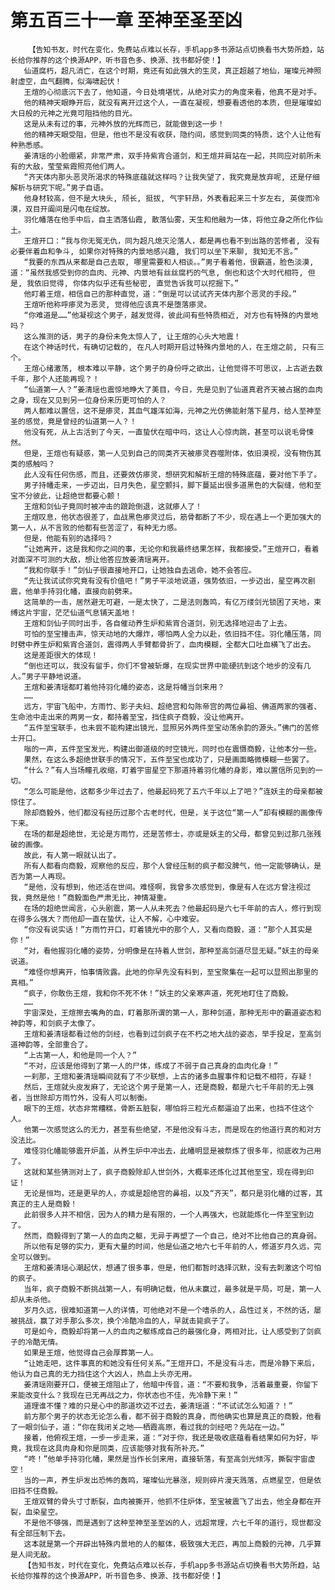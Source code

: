 # 第五百三十一章 至神至圣至凶
        【告知书友，时代在变化，免费站点难以长存，手机app多书源站点切换看书大势所趋，站长给你推荐的这个换源APP，听书音色多、换源、找书都好使！】
       仙道腐朽，超凡消亡，在这个时期，竟还有如此强大的生灵，真正超越了地仙，璀璨元神照射虚空，血气翻腾，似海啸起伏！
       王煊的心彻底沉下去了，他知道，今日处境堪忧，从绝对实力的角度来看，他真不是对手。
       他的精神天眼睁开后，就没有离开过这个人，一直在凝视，想要看透他的本质，但是璀璨如大日般的元神之光竟可阻挡他的目光。
       这是从未有过的事，元神外放的光辉而已，就能做到这一步！
       他的精神天眼受阻，但是，他也不是没有收获，隐约间，感觉到同类的特质，这个人让他有种熟悉感。
       姜清瑶的小脸绷紧，非常严肃，双手持紫宵合道剑，和王煊并肩站在一起，共同应对前所未有的大敌，莹莹紫霞照亮他们两人。
       “齐天体内那头恶灵所渴求的特殊底蕴就这样吗？让我失望了，我究竟是放弃呢, 还是仔细解析与研究下呢。”男子自语。
       他身材较高，但不是大块头, 颀长, 挺拔, 气宇轩昂，外表看起来三十岁左右, 英俊而冷漠，双目开阖间是闪电在绽放。
       羽化幡落在他手中后，自主洒落仙霞, 散落仙雾，天生和他融为一体，将他立身之所化作仙土。
       王煊开口：“我与你无冤无仇，同为超凡熄灭沦落人，都是再也看不到出路的苦修者, 没有必要伴着血和争斗, 如果你对特殊的内景地感兴趣, 我们可以坐下来聊, 我知无不言。”
       “我要的东西从来都是自己去取, 哪里需要和人相谈。。”男子看着他，很霸道，脸色淡漠, 道：“虽然我感受到你的血肉、元神、内景地有丝丝腐朽的气息, 倒也和这个大时代相符, 但是, 我依旧觉得, 你体内似乎还有些秘密, 直觉告诉我可以挖掘下。”
       他盯着王煊，相信自己的那种直觉，道：“倒是可以试试齐天体内那个恶灵的手段。”
       王煊听他称呼瘆灵为恶灵, 觉得他应该真不是堕落瘆灵。
       “你难道是……”他凝视这个男子，越发觉得，彼此间有些特质相近, 对方也有特殊的内景地吗？
       这么推测的话，男子的身份未免太惊人了, 让王煊的心头大地震！
       在这个神话时代，有确切记载的, 在凡人时期开启过特殊内景地的人，在王煊之前, 只有三个。
       王煊心绪激荡, 根本难以平静，这个男子的身份呼之欲出，让他觉得不可思议，上古逝去数千年，那个人还能再现？！
       “仙道第一人？”姜清瑶也震惊地睁大了美目，今日，先是见到了仙道真君齐天被占据的血肉之身，现在又见到另一位身份来历更可怕的人？
       两人都难以置信，这不是瘆灵，其血气雄浑如海，元神之光仿佛能射落下星月，给人至神至圣的感觉，竟是曾经的仙道第一人？！
       他没有死，从上古活到了今天，一直蛰伏在暗中吗，这让人心惊肉跳，甚至可以说毛骨悚然。
       但是，王煊也有疑惑，第一人见到自己的同类齐天被瘆灵吞噬附体，依旧漠视，没有物伤其类的感触吗？
       此人没有任何伤感，而且，还要效仿瘆灵，想研究和解析王煊的特殊底蕴，要对他下手了。
       男子持幡走来，一步迈出，日月失色，星空颤抖，脚下蔓延出很多道黑色的大裂缝，他和至宝不分彼此，让超绝世都要心颤！
       王煊和剑仙子竟同时被冲击的踉跄倒退，这就瘆人了！
       王煊叹息，他状态很差了，血战黑色瘆灵过后，筋骨都断了不少，现在遇上一个更加强大的第一人，从不言败的他都有些苦涩了，有种无力感。
       但是，他能有别的选择吗？
       “让她离开，这是我和你之间的事，无论你和我最终结果怎样，我都接受。”王煊开口，看着对面深不可测的大敌，想让他答应放姜清瑶离开。
       “我和你联手！”剑仙子很直接地开口，让她独自去逃命，她不会答应。
       “先让我试试你究竟有没有价值吧！”男子平淡地说道，强势依旧，一步迈出，星空再次剧震，他单手持羽化幡，直接向前劈来。
       这简单的一击，居然避无可避，一是太快了，二是法则轰鸣，有亿万缕剑光锁困了天地，束缚这片宇宙，茫茫仙道气息铺天盖地！
       王煊和剑仙子同时出手，各自催动养生炉和紫宵合道剑，别无选择地迎击了上去。
       可怕的至宝撞击声，惊天动地的大爆炸，哪怕两人全力以赴，依旧挡不住。羽化幡压落，同时劈中养生炉和紫宵合道剑，震得两人手臂都骨折了，血肉模糊，全都大口吐血横飞了出去。
       这是差距很大的体现！
       “倒也还可以，我没有留手，你们不曾被斩爆，在现实世界中能硬抗到这个地步的没有几人。”男子平静地说道。
       王煊和姜清瑶都盯着他持羽化幡的姿态，这是将幡当剑来用？
       ……
       远方，宇宙飞船中，方雨竹、影子夫妇、超绝宫和勾陈帝宫的两位鼻祖、佛道两家的强者、生命池中走出来的两男一女，都持着至宝，挡住疯子商毅，没让他离开。
       “五件至宝联手，也未尝不能构建出镜光，显照另外两件至宝动荡余韵的源头。”佛门的苦修士开口。
       嗡的一声，五件至宝发光，构建出御道级的时空镜光，同时也在震慑商毅，让他本分一些。
       果然，在这么多超绝世联手的情况下，五件至宝也成功了，只是画面略微模糊一些罢了。
       “什么？”有人当场瞳孔收缩，盯着宇宙星空下那道持着羽化幡的身影，难以置信所见到的一切。
       “怎么可能是他，这都多少年过去了，他最起码死了五六千年以上了吧？”连妖主的母亲都被惊住了。
       除却商毅外，他们都没有经历过那个古老时代，但是，关于这位“第一人”却有模糊的画像传下来。
       在场的都是超绝世，无论是方雨竹，还是苦修士，亦或是妖主的父母，都曾见到过那几张残破的画像。
       故此，有人第一眼就认出了。
       所有人都看向商毅，观察他的反应，那个人曾经压制的疯子都没脾气，他一定能够确认，是否为第一人再现。
       “是他，没有想到，他还活在世间。难怪啊，我曾多次感觉到，像是有人在远方曾注视过我，竟然是他！”商毅面色严肃无比，神情凝重。
       在场的超绝世闻言，心头剧震，第一人从未死去？他最起码是六七千年前的古人，修行到现在得多么强大？而他却一直在蛰伏，让人不解，心中难安。
       “你没有说实话！”方雨竹开口，盯着镜光中的那个人，又看向商毅，道：“那个人其实是你！”
       “对，看他握羽化幡的姿势，分明像是在持着人世剑，那种至高剑道尽显无疑。”妖主的母亲说道。
       “难怪你想离开，怕事情败露。此地的你早先没有料到，至宝聚集在一起可以显照出那里的真相。”
       “疯子，你敢伤王煊，我和你不死不休！”妖主的父亲寒声道，死死地盯住了商毅。
       ……
       宇宙深处，王煊擦去嘴角的血，盯着那所谓的第一人，那种剑道，那种无形中的霸道姿态和神韵等，和剑疯子太像了。
       王煊和姜清瑶都看过他的剑经，也看到过剑疯子在不朽之地大战的姿态，举手投足，至高剑道神韵等，全部重合了。
       “上古第一人，和他是同一个人？”
       “不对，应该是他得到了第一人的尸体，练成了不弱于自己真身的血肉化身！”
       一刹那，王煊和姜清瑶瞬间就有了不少联想，上古的诸多血腥事件和记载不相符，存疑！
       然后，王煊就头皮发麻了，无论这个男子是第一人，还是商毅，都是六七千年前的无上强者，当世除却方雨竹外，没有人可以制衡。
       眼下的王煊，状态非常糟糕，骨断五脏裂，哪怕将三粒光点都逼迫了出来，也挡不住这个人。
       他第一次感觉这么的无力，甚至有些绝望，不是他没有斗志，而是现在的他道行真的和对方没法比。
       难怪羽化幡能够震开炉盖，从养生炉中冲出去，此幡明显是被祭炼了很多年，彻底收为己用了。
       这就和某些猜测对上了，疯子商毅除却人世剑外，大概率还炼化过其他至宝，现在得到印证！
       无论是恒均，还是更早的人，亦或是超绝宫的鼻祖，以及“齐天”，都只是羽化幡的过客，其真正的主人是商毅！
       此前很多人并不相信，因为人的精力是有限的，一个人再强大，也就能炼化一件至宝到边了。
       然而，商毅得到了第一人的血肉之躯，无异于再塑了一个自己，绝对不比他自己的真身弱。
       所以他有足够的实力，更有大量的时间，他是仙道之地六七千年前的人，修道岁月久远，完全可以做到。
       王煊和姜清瑶心潮起伏，想通了很多事，但是，他们都暂时选择沉默，没有去刺激这个可怕的疯子。
       当年，疯子商毅不断挑战第一人，有明确记载，他从未赢过，最多就是平局，可是，第一人却从未杀他。
       岁月久远，很难知道第一人的详情，可他绝对不是一个嗜杀的人，品性过关，不然的话，屡被挑战，赢了对手那么多次，换个冷酷冷血的人，早就击毙疯子了。
       可是如今，商毅却将第一人的血肉之躯练成自己的最强化身，两相对比，让人感受到了剑疯子的冷酷无情。
       如果是王煊，他觉得自己会厚葬第一人。
       “让她走吧，这件事真的和她没有任何关系。”王煊开口，不是没有斗志，而是冷静下来后，他认为自己真的无力挡住这个大凶人，热血上头亦无用。
       姜清瑶刚要开口，便被王煊阻止了，他暗中传音，道：“不要和我争，活着最重要，你留下来能改变什么？我现在已无再战之力，你状态也不佳，先冷静下来！”
       道理谁不懂？难的只是心中的那道坎迈不过去，姜清瑶道：“不试试怎么知道？！”
       前方那个男子的状态无论怎么看，都不弱于商毅的真身，而他确实也算是真正的商毅，他看了一眼剑仙子，道：“你在我闭关之地——栖霞高原，看过我的剑经吧？先站在一边。”
       接着，他俯视王煊，一步一步走来，道：“对于你，我还是吸收底蕴看看结果如何为好，毕竟，我现在这具肉身和你是同类，应该能够对我有所补充。”
       “咚！”他单手持羽化幡，果然是当作长剑来用，直接斩落，有至高剑光倾泻，撕裂宇宙虚空！
       当的一声，养生炉发出恐怖的轰鸣，璀璨仙光暴涨，规则碎片漫天溅落，点燃星空，但是依旧挡不住商毅。
       王煊双臂的骨头寸寸断裂，血肉被撕开，他抓不住炉体，至宝被震飞了出去，他全身都在开裂，血染星空。
       不是他不够强，而是遇到了这种至神至圣至凶的人，远超常理，六七千年的道行，现世都没有全部压制下去。
       这本就是第一个开辟出特殊内景地的人的躯体，极致强大无匹，再加上商毅的元神，几乎算是人间无敌。
       【告知书友，时代在变化，免费站点难以长存，手机app多书源站点切换看书大势所趋，站长给你推荐的这个换源APP，听书音色多、换源、找书都好使！】